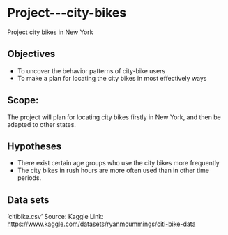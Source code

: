 # Project---city-bikes
Project city bikes in New York

## Objectives
-	To uncover the behavior patterns of city-bike users
-	To make a plan for locating the city bikes in most effectively ways
## Scope: 
The project will plan for locating city bikes firstly in New York, and then be adapted to other states. 

## Hypotheses
- There exist certain age groups who use the city bikes more frequently
- The city bikes in rush hours are more often used than in other time periods. 

## Data sets
‘citibike.csv’ 
Source: Kaggle
Link: https://www.kaggle.com/datasets/ryanmcummings/citi-bike-data


